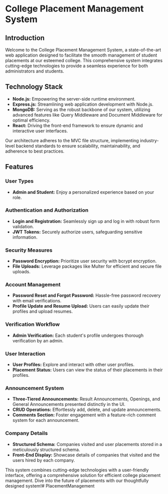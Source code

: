# College Placement Management System

## Introduction

Welcome to the College Placement Management System, a state-of-the-art web application designed to facilitate the smooth management of student placements at our esteemed college. This comprehensive system integrates cutting-edge technologies to provide a seamless experience for both administrators and students.

## Technology Stack

- **Node.js:** Empowering the server-side runtime environment.
- **Express.js:** Streamlining web application development with Node.js.
- **MongoDB:** Serving as the robust backbone of our system, utilizing advanced features like Query Middleware and Document Middleware for optimal efficiency.
- **React:** Driving the front-end framework to ensure dynamic and interactive user interfaces.

Our architecture adheres to the MVC file structure, implementing industry-level backend standards to ensure scalability, maintainability, and adherence to best practices.

## Features

### User Types

- **Admin and Student:** Enjoy a personalized experience based on your role.

### Authentication and Authorization

- **Login and Registration:** Seamlessly sign up and log in with robust form validation.
- **JWT Tokens:** Securely authorize users, safeguarding sensitive information.

### Security Measures

- **Password Encryption:** Prioritize user security with bcrypt encryption.
- **File Uploads:** Leverage packages like Multer for efficient and secure file uploads.

### Account Management

- **Password Reset and Forgot Password:** Hassle-free password recovery with email verifications.
- **Profile Update and Resume Upload:** Users can easily update their profiles and upload resumes.

### Verification Workflow

- **Admin Verification:** Each student's profile undergoes thorough verification by an admin.

### User Interaction

- **User Profiles:** Explore and interact with other user profiles.
- **Placement Status:** Users can view the status of their placements in their profiles.

### Announcement System

- **Three-Tiered Announcements:** Result Announcements, Openings, and General Announcements presented distinctly in the UI.
- **CRUD Operations:** Effortlessly add, delete, and update announcements.
- **Comments Section:** Foster engagement with a feature-rich comment system for each announcement.

### Company Details

- **Structured Schema:** Companies visited and user placements stored in a meticulously structured schema.
- **Front-End Display:** Showcase details of companies that visited and the users hired by each company.

This system combines cutting-edge technologies with a user-friendly interface, offering a comprehensive solution for efficient college placement management. Dive into the future of placements with our thoughtfully designed system!#   P l a c e m e n t M a n a g e m e n t  
 